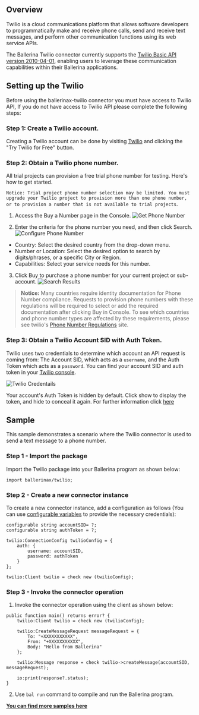 ## Overview

Twilio is a cloud communications platform that allows software developers to programmatically make and receive phone calls, send and receive text messages, and perform other communication functions using its web service APIs. 

The Ballerina Twilio connector currently supports the [Twilio Basic API version 2010-04-01](https://www.twilio.com/docs/all), enabling users to leverage these communication capabilities within their Ballerina applications.

## Setting up the Twilio
Before using the ballerinax-twilio connector you must have access to Twilio API, If you do not have access to Twilio API please complete the following steps:

### Step 1: Create a Twilio account.
Creating a Twilio account can be done by visiting [Twilio](https://www.twilio.com) and clicking the "Try Twilio for Free" button.

### Step 2: Obtain a Twilio phone number.

All trial projects can provision a free trial phone number for testing. Here's how to get started.

`Notice: Trial project phone number selection may be limited. You must upgrade your Twilio project to provision more than one phone number, or to provision a number that is not available to trial projects`.

1. Access the Buy a Number page in the Console.
![Get Phone Number](https://github.com/ballerina-platform/module-ballerinax-twilio/tree/master/ballerina/resources/get-phone-number.png?raw=true)

2. Enter the criteria for the phone number you need, and then click Search.
![Configure Phone Number](https://github.com/ballerina-platform/module-ballerinax-twilio/tree/master/ballerina/resources/phone-number-config.png?raw=true)

- Country: Select the desired country from the drop-down menu.
- Number or Location: Select the desired option to search by digits/phrases, or a specific City or Region.
- Capabilities: Select your service needs for this number. 

3. Click Buy to purchase a phone number for your current project or sub-account.
![Search Results](https://github.com/ballerina-platform/module-ballerinax-twilio/tree/master/ballerina/resources/search-phone-number.png?raw=true)
> **Notice:** Many countries require identity documentation for Phone Number compliance. Requests to provision phone numbers with these regulations will be required to select or add the required documentation after clicking Buy in Console. To see which countries and phone number types are affected by these requirements, please see twilio's [Phone Number Regulations](https://www.twilio.com/guidelines/regulatory) site.

### Step 3: Obtain a Twilio Account SID with Auth Token.
Twilio uses two credentials to determine which account an API request is coming from: The Account SID, which acts as a `username`, and the Auth Token which acts as a `password`. You can find your account SID and auth token in your [Twilio console](https://www.twilio.com/console).

![Twilio Credentails](https://github.com/ballerina-platform/module-ballerinax-twilio/tree/master/ballerina/resources/get-credentails.png?raw=true)

Your account's Auth Token is hidden by default. Click show to display the token, and hide to conceal it again. For further information click [here](https://support.twilio.com/hc/en-us/articles/223136027-Auth-Tokens-and-How-to-Change-Them)

## Sample

This sample demonstrates a scenario where the Twilio connector is used to send a text message to a phone number.

### Step 1 - Import the package

Import the Twilio package into your Ballerina program as shown below:

```ballerina
import ballerinax/twilio;
```

### Step 2 - Create a new connector instance

To create a new connector instance, add a configuration as follows (You can use [configurable variables](https://ballerina.io/learn/by-example/configurable.html) to provide the necessary credentials):

```ballerina
configurable string accountSID= ?;
configurable string authToken = ?;

twilio:ConnectionConfig twilioConfig = {
    auth: {
        username: accountSID,
        password: authToken
    }
};

twilio:Client twilio = check new (twilioConfig);
```

### Step 3 - Invoke the connector operation

1. Invoke the connector operation using the client as shown below:

```ballerina
public function main() returns error? {
    twilio:Client twilio = check new (twilioConfig);

    twilio:CreateMessageRequest messageRequest = {
        To: "+XXXXXXXXXXX",
        From: "+XXXXXXXXXXX",
        Body: "Hello from Ballerina"
    };

    twilio:Message response = check twilio->createMessage(accountSID, messageRequest);
    
    io:print(response?.status);
}
```

2. Use `bal run` command to compile and run the Ballerina program.

**[You can find more samples here](https://github.com/ballerina-platform/module-ballerinax-twilio/tree/master/examples)**